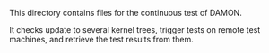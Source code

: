 This directory contains files for the continuous test of DAMON.

It checks update to several kernel trees, trigger tests on remote test
machines, and retrieve the test results from them.
